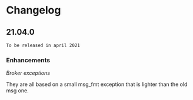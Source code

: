 # Changelog

## 21.04.0

`To be released in april 2021`

### Enhancements

*Broker exceptions*

They are all based on a small msg_fmt exception that is lighter than the old
msg one.
